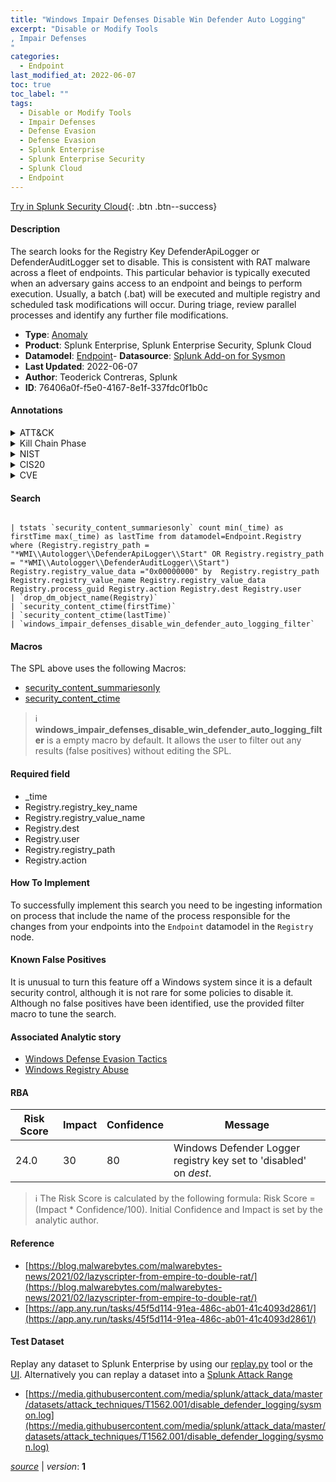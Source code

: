 ```yaml
---
title: "Windows Impair Defenses Disable Win Defender Auto Logging"
excerpt: "Disable or Modify Tools
, Impair Defenses
"
categories:
  - Endpoint
last_modified_at: 2022-06-07
toc: true
toc_label: ""
tags:
  - Disable or Modify Tools
  - Impair Defenses
  - Defense Evasion
  - Defense Evasion
  - Splunk Enterprise
  - Splunk Enterprise Security
  - Splunk Cloud
  - Endpoint
---
```




[Try in Splunk Security Cloud](https://www.splunk.com/en_us/products/cyber-security.html){: .btn .btn--success}

#### Description

The search looks for the Registry Key DefenderApiLogger or DefenderAuditLogger set to disable. This is consistent with RAT malware across a fleet of endpoints. This particular behavior is typically executed when an adversary gains access to an endpoint and beings to perform execution. Usually, a batch (.bat) will be executed and multiple registry and scheduled task modifications will occur. During triage, review parallel processes and identify any further file modifications.

- **Type**: [Anomaly](https://github.com/splunk/security_content/wiki/Detection-Analytic-Types)
- **Product**: Splunk Enterprise, Splunk Enterprise Security, Splunk Cloud
- **Datamodel**: [Endpoint](https://docs.splunk.com/Documentation/CIM/latest/User/Endpoint)- **Datasource**: [Splunk Add-on for Sysmon](https://splunkbase.splunk.com/app/5709)
- **Last Updated**: 2022-06-07
- **Author**: Teoderick Contreras, Splunk
- **ID**: 76406a0f-f5e0-4167-8e1f-337fdc0f1b0c


#### Annotations

<details>
  <summary>ATT&CK</summary>

<div markdown="1">


| ID             | Technique        |  Tactic             |
| -------------- | ---------------- |-------------------- |
| [T1562.001](https://attack.mitre.org/techniques/T1562/001/) | Disable or Modify Tools | Defense Evasion |

| [T1562](https://attack.mitre.org/techniques/T1562/) | Impair Defenses | Defense Evasion |

</div>
</details>


<details>
  <summary>Kill Chain Phase</summary>

<div markdown="1">

* Delivery


</div>
</details>


<details>
  <summary>NIST</summary>

<div markdown="1">

* PR.PT
* DE.CM



</div>
</details>

<details>
  <summary>CIS20</summary>

<div markdown="1">

* CIS 8



</div>
</details>

<details>
  <summary>CVE</summary>

<div markdown="1">


</div>
</details>

#### Search 

```

| tstats `security_content_summariesonly` count min(_time) as firstTime max(_time) as lastTime from datamodel=Endpoint.Registry where (Registry.registry_path = "*WMI\\Autologger\\DefenderApiLogger\\Start" OR Registry.registry_path = "*WMI\\Autologger\\DefenderAuditLogger\\Start")  Registry.registry_value_data ="0x00000000" by  Registry.registry_path Registry.registry_value_name Registry.registry_value_data Registry.process_guid Registry.action Registry.dest Registry.user 
| `drop_dm_object_name(Registry)` 
| `security_content_ctime(firstTime)` 
| `security_content_ctime(lastTime)` 
| `windows_impair_defenses_disable_win_defender_auto_logging_filter`
```

#### Macros
The SPL above uses the following Macros:
* [security_content_summariesonly](https://github.com/splunk/security_content/blob/develop/macros/security_content_summariesonly.yml)
* [security_content_ctime](https://github.com/splunk/security_content/blob/develop/macros/security_content_ctime.yml)

> :information_source:
> **windows_impair_defenses_disable_win_defender_auto_logging_filter** is a empty macro by default. It allows the user to filter out any results (false positives) without editing the SPL.

#### Required field
* _time
* Registry.registry_key_name
* Registry.registry_value_name
* Registry.dest
* Registry.user
* Registry.registry_path
* Registry.action


#### How To Implement
To successfully implement this search you need to be ingesting information on process that include the name of the process responsible for the changes from your endpoints into the `Endpoint` datamodel in the `Registry` node.

#### Known False Positives
It is unusual to turn this feature off a Windows system since it is a default security control, although it is not rare for some policies to disable it. Although no false positives have been identified, use the provided filter macro to tune the search.

#### Associated Analytic story
* [Windows Defense Evasion Tactics](/stories/windows_defense_evasion_tactics)
* [Windows Registry Abuse](/stories/windows_registry_abuse)




#### RBA

| Risk Score  | Impact      | Confidence   | Message      |
| ----------- | ----------- |--------------|--------------|
| 24.0 | 30 | 80 | Windows Defender Logger registry key set to 'disabled' on $dest$. |


> :information_source:
> The Risk Score is calculated by the following formula: Risk Score = (Impact * Confidence/100). Initial Confidence and Impact is set by the analytic author. 

#### Reference

* [https://blog.malwarebytes.com/malwarebytes-news/2021/02/lazyscripter-from-empire-to-double-rat/](https://blog.malwarebytes.com/malwarebytes-news/2021/02/lazyscripter-from-empire-to-double-rat/)
* [https://app.any.run/tasks/45f5d114-91ea-486c-ab01-41c4093d2861/](https://app.any.run/tasks/45f5d114-91ea-486c-ab01-41c4093d2861/)



#### Test Dataset
Replay any dataset to Splunk Enterprise by using our [replay.py](https://github.com/splunk/attack_data#using-replaypy) tool or the [UI](https://github.com/splunk/attack_data#using-ui).
Alternatively you can replay a dataset into a [Splunk Attack Range](https://github.com/splunk/attack_range#replay-dumps-into-attack-range-splunk-server)


* [https://media.githubusercontent.com/media/splunk/attack_data/master/datasets/attack_techniques/T1562.001/disable_defender_logging/sysmon.log](https://media.githubusercontent.com/media/splunk/attack_data/master/datasets/attack_techniques/T1562.001/disable_defender_logging/sysmon.log)



[*source*](https://github.com/splunk/security_content/tree/develop/detections/endpoint/windows_impair_defenses_disable_win_defender_auto_logging.yml) \| *version*: **1**